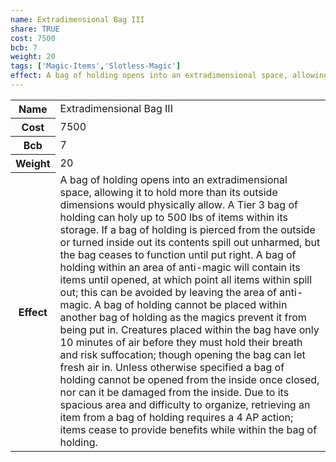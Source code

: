 ```yaml
---
name: Extradimensional Bag III
share: TRUE
cost: 7500
bcb: 7
weight: 20
tags: ['Magic-Items','Slotless-Magic']
effect: A bag of holding opens into an extradimensional space, allowing it to hold more than its outside dimensions would physically allow. A Tier 3 bag of holding can holy up to 500 lbs of items within its storage. If a bag of holding is pierced from the outside or turned inside out its contents spill out unharmed, but the bag ceases to function until put right. A bag of holding within an area of anti-magic will contain its items until opened, at which point all items within spill out; this can be avoided by leaving the area of anti-magic.  A bag of holding cannot be placed within another bag of holding as the magics prevent it from being put in.  Creatures placed within the bag have only 10 minutes of air before they must hold their breath and risk suffocation; though opening the bag can let fresh air in. Unless otherwise specified a bag of holding cannot be opened from the inside once closed, nor can it be damaged from the inside.  Due to its spacious area and difficulty to organize, retrieving an item from a bag of holding requires a 4 AP action; items cease to provide benefits while within the bag of holding.
---
```

<p><span style="overflow-x: auto;"><table><tbody><tr><th>Name</th><td>Extradimensional Bag III</td></tr><tr><th>Cost</th><td>7500</td></tr><tr><th>Bcb</th><td>7</td></tr><tr><th>Weight</th><td>20</td></tr><tr><th>Effect</th><td>A bag of holding opens into an extradimensional space, allowing it to hold more than its outside dimensions would physically allow. A Tier 3 bag of holding can holy up to 500 lbs of items within its storage. If a bag of holding is pierced from the outside or turned inside out its contents spill out unharmed, but the bag ceases to function until put right. A bag of holding within an area of anti-magic will contain its items until opened, at which point all items within spill out; this can be avoided by leaving the area of anti-magic.  A bag of holding cannot be placed within another bag of holding as the magics prevent it from being put in.  Creatures placed within the bag have only 10 minutes of air before they must hold their breath and risk suffocation; though opening the bag can let fresh air in. Unless otherwise specified a bag of holding cannot be opened from the inside once closed, nor can it be damaged from the inside.  Due to its spacious area and difficulty to organize, retrieving an item from a bag of holding requires a 4 AP action; items cease to provide benefits while within the bag of holding.</td></tr></tbody></table></span></p>